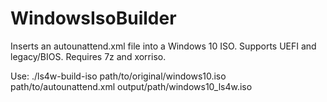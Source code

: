 # WindowsIsoBuilder
Inserts an autounattend.xml file into a Windows 10 ISO. Supports UEFI and legacy/BIOS.
Requires 7z and xorriso.

Use:
./ls4w-build-iso path/to/original/windows10.iso path/to/autounattend.xml output/path/windows10_ls4w.iso
